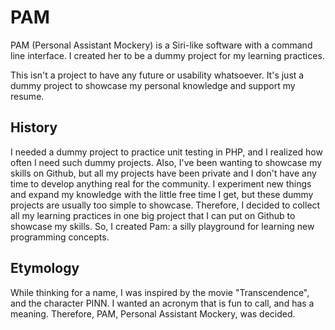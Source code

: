 PAM
=========

PAM (Personal Assistant Mockery) is a Siri-like software with a command line interface. I created her to be a dummy project for my learning practices. 

This isn't a project to have any future or usability whatsoever. It's just a dummy project to showcase my personal knowledge and support my resume. 


History
----

I needed a dummy project to practice unit testing in PHP, and I realized how often I need such dummy projects. 
Also, I've been wanting to showcase my skills on Github, but all my projects have been private and I don't have any time to develop anything real for the community. 
I experiment new things and expand my knowledge with the little free time I get, but these dummy projects are usually too simple to showcase.
Therefore, I decided to collect all my learning practices in one big project that I can put on Github to showcase my skills. 
So, I created Pam: a silly playground for learning new programming concepts. 


Etymology
----

While thinking for a name, I was inspired by the movie "Transcendence", and the character PINN. I wanted an acronym that is fun to call, and has a meaning. Therefore, PAM, Personal Assistant Mockery, was decided.  

